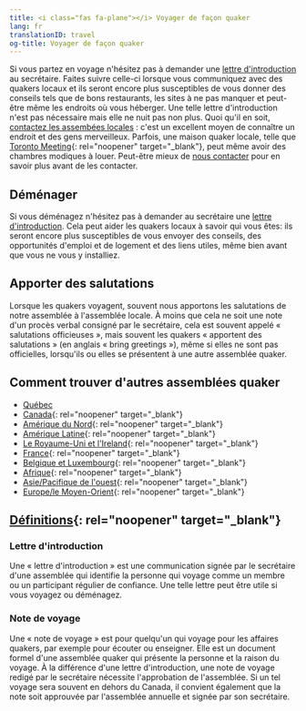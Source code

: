 ```yaml
---
title: <i class="fas fa-plane"></i> Voyager de façon quaker
lang: fr
translationID: travel
og-title: Voyager de façon quaker
---
```

Si vous partez en voyage n'hésitez pas à demander une [lettre d'introduction](#introduction) au secrétaire. Faites suivre celle-ci lorsque vous communiquez avec des quakers locaux et ils seront encore plus susceptibles de vous donner des conseils tels que de bons restaurants, les sites à ne pas manquer et peut-être même les endroits où vous héberger. Une telle lettre d'introduction n'est pas nécessaire mais elle ne nuit pas non plus. Quoi qu'il en soit, [contactez les assembées locales](#contact) : c'est un excellent moyen de connaître un endroit et des gens merveilleux. Parfois, une maison quaker locale, telle que [Toronto Meeting](https://www.torontoquakers.org/){: rel="noopener" target="_blank"}, peut même avoir des chambres modiques à louer. Peut-être mieux de [nous contacter](/contact) pour en savoir plus avant de les contacter.

## Déménager

Si vous déménagez n'hésitez pas à demander au secrétaire une [lettre d'introduction](#introduction). Cela peut aider les quakers locaux à savoir qui vous êtes: ils seront encore plus susceptibles de vous envoyer des conseils, des opportunités d'emploi et de logement et des liens utiles, même bien avant que vous ne vous y installiez.

## Apporter des salutations

Lorsque les quakers voyagent, souvent nous apportons les salutations de notre assemblée à l'assemblée locale. À moins que cela ne soit une note d'un procès verbal consigné par le secrétaire, cela est souvent appelé « salutations officieuses », mais souvent les quakers « apportent des salutations » (en anglais « bring greetings »), même si elles ne sont pas officielles, lorsqu'ils ou elles se présentent à une autre assemblée quaker.

## Comment trouver d'autres assemblées quaker <span class="stanchor"><a name="contact"> </a></span>

* [Québec](/accueil#-nous-trouver)
* [Canada](https://quaker.ca/who-we-are/find-a-meeting/){: rel="noopener" target="_blank"}
* [Amérique du Nord](https://www.fgcquaker.org/connect/quaker-finder){: rel="noopener" target="_blank"}
* [Amérique Latine](https://fwccamericas.org/visitation/find-friends.aspx){: rel="noopener" target="_blank"}
* [Le Royaume-Uni et l'Ireland](https://www.quaker.org.uk/meetings){: rel="noopener" target="_blank"}
* [France](https://www.quakersenfrance.org/){: rel="noopener" target="_blank"}
* [Belgique et Luxembourg](https://quakers-belux.org/meetings-for-worship-where-and-when/){: rel="noopener" target="_blank"}
* [Afrique](http://fwccafrica.org/){: rel="noopener" target="_blank"}
* [Asie/Pacifique de l'ouest](https://fwccawps.org/){: rel="noopener" target="_blank"}
* [Europe/le Moyen-Orient](https://www.fwccemes.org/fam/){: rel="noopener" target="_blank"}

## [Définitions](https://www.fgcquaker.org/resources/explanation-letters-introduction-travel-minutes-and-endorsements){: rel="noopener" target="_blank"}
### Lettre d'introduction <span class="stanchor"><a name="introduction"> </a></span>

Une « lettre d'introduction » est une communication signée par le secrétaire d'une assemblée qui identifie la personne qui voyage comme un membre ou un participant régulier de confiance. Une telle lettre peut être utile si vous voyagez ou déménagez.

### Note de voyage <span class="stanchor"><a name="voyage"> </a></span>

Une « note de voyage » est pour quelqu'un qui voyage pour les affaires quakers, par exemple pour écouter ou enseigner. Elle est un document formel d'une assemblée quaker qui présente la personne et la raison du voyage. À la différence d'une lettre d'introduction, une note de voyage redigé par le secrétaire nécessite l'approbation de l'assemblée. Si un tel voyage sera souvent en dehors du Canada, il convient également que la note soit approuvée par l'assemblée annuelle et signée par son secrétaire.
